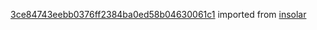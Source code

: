 [3ce84743eebb0376ff2384ba0ed58b04630061c1](https://github.com/insolar/insolar/commit/3ce84743eebb0376ff2384ba0ed58b04630061c1) imported from [insolar](https://github.com/insolar/insolar)
